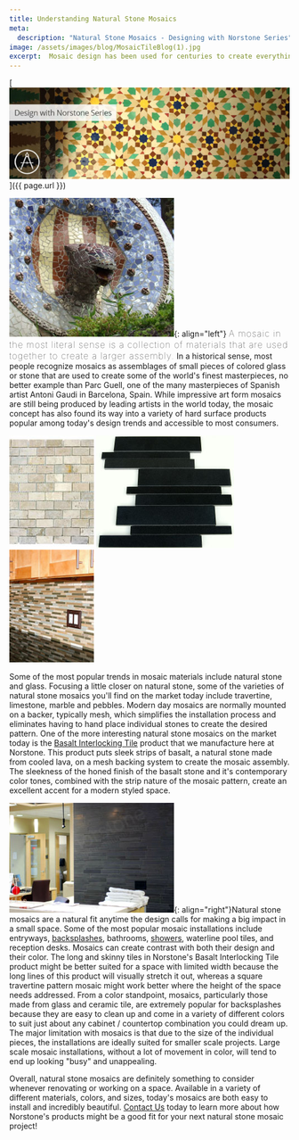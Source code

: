 ```yaml
---
title: Understanding Natural Stone Mosaics
meta:
  description: "Natural Stone Mosaics - Designing with Norstone Series"
image: /assets/images/blog/MosaicTileBlog(1).jpg
excerpt:  Mosaic design has been used for centuries to create everything from functional floor and wall coverings to some of the most impressive pieces of art known to man in a variety of different mediums including natural stone. Learn more in this article about the practical aspects of selecting and working with today's natural stone mosaic finishes.
---
```


[![](/assets/images/blog/MosaicTileBlog(1).jpg)]({{ page.url }})

![](/assets/images/blog/Natural-Stone-Mosaic---Barcelona-Parc-Guell.jpg){: align="left"} <span style="font-size:16px;font-weight:lighter;letter-spacing:1px">A mosaic in the most literal sense is a collection of materials that are used together to create a larger assembly.</span> In a historical sense, most people recognize mosaics as assemblages of small pieces of colored glass or stone that are used to create some of the world's finest masterpieces, no better example than Parc Guell, one of the many masterpieces of Spanish artist Antoni Gaudi in Barcelona, Spain. While impressive art form mosaics are still being produced by leading artists in the world today, the mosaic concept has also found its way into a variety of hard surface products popular among today's design trends and accessible to most consumers.

![](/assets/images/blog/Travertine-Natural-Stone-Mosaic.jpg)
![](/assets/images/blog/Basalt-Norstone-Natural-Stone-Mosaic.jpg)
![](/assets/images/blog/Glass-Tile-Mosaic.jpg)

Some of the most popular trends in mosaic materials include natural stone and glass. Focusing a little closer on natural stone, some of the varieties of natural stone mosaics you'll find on the market today include travertine, limestone, marble and pebbles. Modern day mosaics are normally mounted on a backer, typically mesh, which simplifies the installation process and eliminates having to hand place individual stones to create the desired pattern. One of the more interesting natural stone mosaics on the market today is the [Basalt Interlocking Tile](/products/modern-wall-tile/) product that we manufacture here at Norstone. This product puts sleek strips of basalt, a natural stone made from cooled lava, on a mesh backing system to create the mosaic assembly. The sleekness of the honed finish of the basalt stone and it's contemporary color tones, combined with the strip nature of the mosaic pattern, create an excellent accent for a modern styled space.

![](/assets/images/blog/Norstone-Basalt-Natural-Stone-Mosaic-.jpg){: align="right"}Natural stone mosaics are a natural fit anytime the design calls for making a big impact in a small space. Some of the most popular mosaic installations include entryways, [backsplashes](/gallery/application/backsplashes/), bathrooms, [showers](/gallery/application/showers/), waterline pool tiles, and reception desks. Mosaics can create contrast with both their design and their color. The long and skinny tiles in Norstone's Basalt Interlocking Tile product might be better suited for a space with limited width because the long lines of this product will visually stretch it out, whereas a square travertine pattern mosaic might work better where the height of the space needs addressed. From a color standpoint, mosaics, particularly those made from glass and ceramic tile, are extremely popular for backsplashes because they are easy to clean up and come in a variety of different colors to suit just about any cabinet / countertop combination you could dream up. The major limitation with mosaics is that due to the size of the individual pieces, the installations are ideally suited for smaller scale projects. Large scale mosaic installations, without a lot of movement in color, will tend to end up looking "busy" and unappealing.

Overall, natural stone mosaics are definitely something to consider whenever renovating or working on a space. Available in a variety of different materials, colors, and sizes, today's mosaics are both easy to install and incredibly beautiful. [Contact Us](/contact-us/) today to learn more about how Norstone's products might be a good fit for your next natural stone mosaic project!
